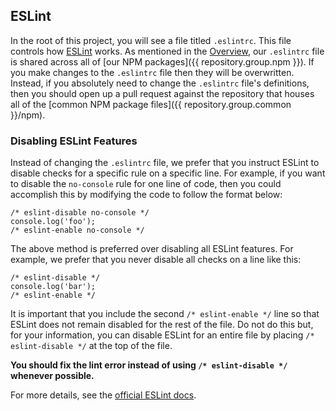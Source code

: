 ## ESLint

In the root of this project, you will see a file titled `.eslintrc`. This file controls how [ESLint](https://eslint.org/) works. As mentioned in the [Overview](#overview), our `.eslintrc` file is shared across all of [our NPM packages]({{ repository.group.npm }}). If you make changes to the `.eslintrc` file then they will be overwritten. Instead, if you absolutely need to change the `.eslintrc` file's definitions, then you should open up a pull request against the repository that houses all of the [common NPM package files]({{ repository.group.common }}/npm).

### Disabling ESLint Features

Instead of changing the `.eslintrc` file, we prefer that you instruct ESLint to disable checks for a specific rule on a specific line. For example, if you want to disable the `no-console` rule for one line of code, then you could accomplish this by modifying the code to follow the format below:

```
/* eslint-disable no-console */
console.log('foo');
/* eslint-enable no-console */
```

The above method is preferred over disabling all ESLint features. For example, we prefer that you never disable all checks on a line like this:

```
/* eslint-disable */
console.log('bar');
/* eslint-enable */
```

It is important that you include the second `/* eslint-enable */` line so that ESLint does not remain disabled for the rest of the file. Do not do this but, for your information, you can disable ESLint for an entire file by placing `/* eslint-disable */` at the top of the file.

**You should fix the lint error instead of using `/* eslint-disable */` whenever possible.**

For more details, see the [official ESLint docs](https://eslint.org/docs/2.13.1/user-guide/configuring#disabling-rules-with-inline-comments).
